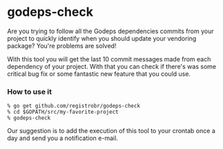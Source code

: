 # godeps-check

Are you trying to follow all the Godeps dependencies commits from your project to quickly
identify when you should update your vendoring package? You're problems are solved!

With this tool you will get the last 10 commit messages made from each dependency of your
project. With that you can check if there's was some critical bug fix or some fantastic
new feature that you could use.

### How to use it

```
% go get github.com/registrobr/godeps-check
% cd $GOPATH/src/my-favorite-project
% godeps-check
```

Our suggestion is to add the execution of this tool to your crontab once a day and send you
a notification e-mail.
